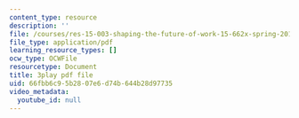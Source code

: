 ```yaml
---
content_type: resource
description: ''
file: /courses/res-15-003-shaping-the-future-of-work-15-662x-spring-2016/66fbb6c95b2807e6d74b644b28d97735_DE9TnscEmtw.pdf
file_type: application/pdf
learning_resource_types: []
ocw_type: OCWFile
resourcetype: Document
title: 3play pdf file
uid: 66fbb6c9-5b28-07e6-d74b-644b28d97735
video_metadata:
  youtube_id: null
---
```

